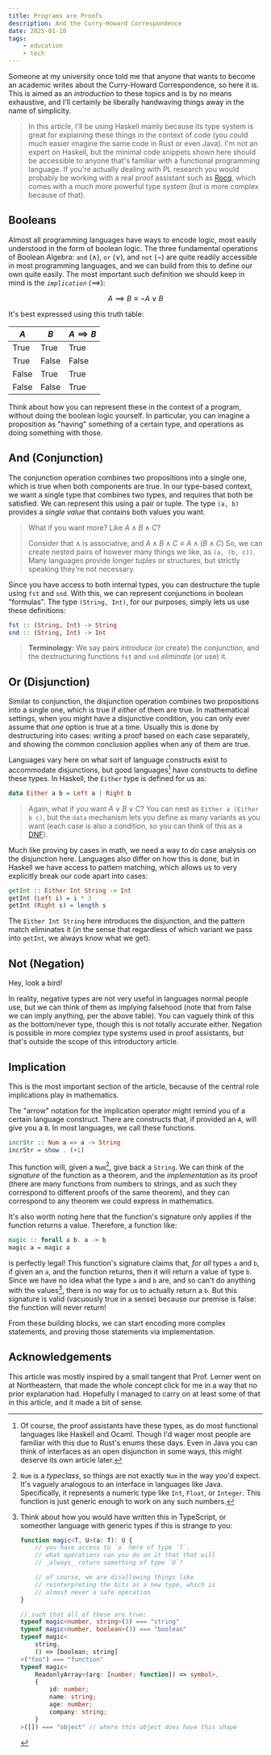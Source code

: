 ```yaml
---
title: Programs are Proofs
description: And the Curry-Howard Correspondence
date: 2025-01-10
tags:
    - education
    - tech
---
```


Someone at my university once told me that anyone that wants to become an
academic writes about the Curry-Howard Correspondence, so here it is. This is
aimed as an _introduction_ to these topics and is by no means exhaustive, and
I'll certainly be liberally handwaving things away in the name of simplicity.

> In this article, I'll be using Haskell mainly because its type system is great
> for explaining these things in the context of code (you could much easier
> imagine the same code in Rust or even Java). I'm not an expert on Haskell, but
> the minimal code snippets shown here should be accessible to anyone that's
> familiar with a functional programming language. If you're actually dealing
> with PL research you would probably be working with a real proof assistant
> such as [Rocq](https://rocq-prover.org/), which comes with a much more
> powerful type system (but is more complex because of that).

## Booleans

Almost all programming languages have ways to encode logic, most easily
understood in the form of boolean logic. The three fundamental operations of
Boolean Algebra: `and` ($\land$), `or` ($\lor$), and `not` ($\lnot$) are quite
readily accessible in most programming languages, and we can build from this to
define our own quite easily. The most important such definition we should keep
in mind is the _`implication`_ ($\implies$):

$$
A \implies B \equiv \lnot A \lor B
$$

It's best expressed using this truth table:

| $A$   | $B$   | $A \implies B$ |
| ----- | ----- | -------------- |
| True  | True  | True           |
| True  | False | False          |
| False | True  | True           |
| False | False | True           |

Think about how you can represent these in the context of a program, without
doing the boolean logic yourself. In particular, you can imagine a proposition
as "having" something of a certain type, and operations as doing something with
those.

## And (Conjunction)

The conjunction operation combines two propositions into a single one, which is
true when both components are true. In our type-based context, we want a single
type that combines two types, and requires that both be satisfied. We can
represent this using a pair or tuple. The type `(a, b)` provides a _single
value_ that contains both values you want.

> What if you want more? Like $A \land B \land C$?
>
> Consider that $\land$ is associative, and
> $A \land B \land C \equiv A \land (B \land C)$ So, we can create nested pairs
> of however many things we like, as `(a, (b, c))`. Many languages provide
> longer tuples or structures, but strictly speaking they're not necessary.

Since you have access to both internal types, you can destructure the tuple
using `fst` and `snd`. With this, we can represent conjunctions in boolean
"formulas". The type `(String, Int)`, for our purposes, simply lets us use these
definitions:

```haskell
fst :: (String, Int) -> String
snd :: (String, Int) -> Int
```

> **Terminology:** We say pairs _introduce_ (or create) the conjunction, and the
> destructuring functions `fst` and `snd` _eliminate_ (or use) it.

## Or (Disjunction)

Similar to conjunction, the disjunction operation combines two propositions into
a single one, which is true if _either_ of them are true. In mathematical
settings, when you might have a disjunctive condition, you can only ever assume
that _one_ option is true at a time. Usually this is done by destructuring into
cases: writing a proof based on each case separately, and showing the common
conclusion applies when any of them are true.

Languages vary here on what sort of language constructs exist to accommodate
disjunctions, but good languages[^enums] have constructs to define these types.
In Haskell, the `Either` type is defined for us as:

```haskell
data Either a b = Left a | Right b
```

> Again, what if you want $A \lor B \lor C$? You can nest as
> `Either a (Either b c)`, but the `data` mechanism lets you define as many
> variants as you want (each case is also a condition, so you can think of this
> as a [DNF](https://en.wikipedia.org/wiki/Disjunctive_normal_form)).

Much like proving by cases in math, we need a way to do case analysis on the
disjunction here. Languages also differ on how this is done, but in Haskell we
have access to pattern matching, which allows us to very explicitly break our
code apart into cases:

```haskell
getInt :: Either Int String -> Int
getInt (Left i) = i * 3
getInt (Right s) = length s
```

The `Either Int String` here introduces the disjunction, and the pattern match
eliminates it (in the sense that regardless of which variant we pass into
`getInt`, we always know what we get).

## Not (Negation)

Hey, look a bird!

In reality, negative types are not very useful in languages normal people use,
but we can think of them as implying falsehood (note that from false we can
imply anything, per the above table). You can vaguely think of this as the
bottom/never type, though this is not totally accurate either. Negation is
possible in more complex type systems used in proof assistants, but that's
outside the scope of this introductory article.

## Implication

This is the most important section of the article, because of the central role
implications play in mathematics.

The "arrow" notation for the implication operator might remind you of a certain
language construct. There are constructs that, if provided an `A`, will give you
a `B`. In most languages, we call these functions.

```haskell
incrStr :: Num a => a -> String
incrStr = show . (+1)
```

This function will, given a `Num`[^typeclass], give back a `String`. We can
think of the _signature_ of the function as a theorem, and the _implementation_
as its proof (there are many functions from numbers to strings, and as such they
correspond to different proofs of the same theorem), and they can correspond to
any theorem we could express in mathematics.

It's also worth noting here that the function's signature only applies if the
function returns a value. Therefore, a function like:

```haskell
magic :: forall a b. a -> b
magic a = magic a
```

is perfectly legal! This function's signature claims that, _for all_ types `a`
and `b`, if given an `a`, and the function returns, then it will return a value
of type `b`. Since we have no idea what the type `a` and `b` are, and so can't
do anything with the values[^universal], there is no way for us to actually
return a `b`. But this signature is valid (vacuously true in a sense) because
our premise is false: the function will never return!

From these building blocks, we can start encoding more complex statements, and
proving those statements via implementation.

## Acknowledgements

This article was mostly inspired by a small tangent that Prof. Lerner went on at
Northeastern, that made the whole concept click for me in a way that no prior
explanation had. Hopefully I managed to carry on at least some of that in this
article, and it made a bit of sense.

[^enums]:
    Of course, the proof assistants have these types, as do most functional
    languages like Haskell and Ocaml. Though I'd wager most people are familiar
    with this due to Rust's enums these days. Even in Java you can think of
    interfaces as an open disjunction in some ways, this might deserve its own
    article later.

[^typeclass]:
    `Num` is a _typeclass_, so things are not exactly `Num` in the way you'd
    expect. It's vaguely analogous to an interface in languages like Java.
    Specifically, it represents a numeric type like `Int`, `Float`, or
    `Integer`. This function is just generic enough to work on any such numbers.

[^universal]:
    Think about how you would have written this in TypeScript, or someother
    language with generic types if this is strange to you:

    ```ts
    function magic<T, U>(a: T): U {
        // you have access to `a` here of type `T`.
        // what operations can you do on it that that will
        // _always_ return something of type `U`?

        // of course, we are disallowing things like
        // reinterpreting the bits as a new type, which is
        // almost never a safe operation
    }

    // such that all of these are true:
    typeof magic<number, string>(3) === "string"
    typeof magic<number, boolean>(3) === "boolean"
    typeof magic<
        string,
        () => [boolean; string]
    >("foo") === "function"
    typeof magic<
        ReadonlyArray<(arg: [number; function]) => symbol>,
        {
            id: number;
            name: string;
            age: number;
            company: string;
        }
    >([]) === "object" // where this object does have this shape
    ```
